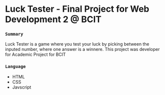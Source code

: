 # Luck Tester - Final Project for Web Development 2 @ BCIT

### `Summary`
 Luck Tester is a game where you test your luck by picking between the inputed number, where one answer is a winnere. This project was developer for Academic Project for BCIT


### `Language`

- HTML
- CSS
- Javscript


